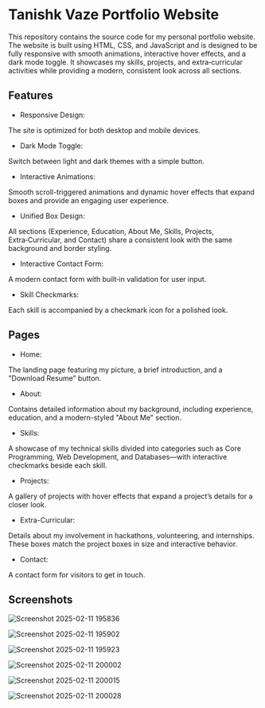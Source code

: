 # Tanishk Vaze Portfolio Website

This repository contains the source code for my personal portfolio website.
The website is built using HTML, CSS, and JavaScript and is designed to be fully responsive with smooth animations, interactive hover effects, and a dark mode toggle. 
It showcases my skills, projects, and extra‑curricular activities while providing a modern, consistent look across all sections.

## Features

- Responsive Design:
  
The site is optimized for both desktop and mobile devices.

- Dark Mode Toggle:
  
Switch between light and dark themes with a simple button.

- Interactive Animations:
  
Smooth scroll-triggered animations and dynamic hover effects that expand boxes and provide an engaging user experience.

- Unified Box Design:

All sections (Experience, Education, About Me, Skills, Projects, Extra‑Curricular, and Contact) share a consistent look with the same background and border styling.

- Interactive Contact Form:
  
A modern contact form with built‑in validation for user input.

- Skill Checkmarks:
  
Each skill is accompanied by a checkmark icon for a polished look.

## Pages

- Home:
  
The landing page featuring my picture, a brief introduction, and a "Download Resume" button.

- About:
  
Contains detailed information about my background, including experience, education, and a modern-styled "About Me" section.

- Skills:
  
A showcase of my technical skills divided into categories such as Core Programming, Web Development, and Databases—with interactive checkmarks beside each skill.

- Projects:
  
A gallery of projects with hover effects that expand a project’s details for a closer look.

- Extra-Curricular:
  
Details about my involvement in hackathons, volunteering, and internships. These boxes match the project boxes in size and interactive behavior.

- Contact:
  
A contact form for visitors to get in touch.

## Screenshots 

![Screenshot 2025-02-11 195836](https://github.com/user-attachments/assets/62c4092b-e120-4872-926d-f1d34ab5ccdc)

![Screenshot 2025-02-11 195902](https://github.com/user-attachments/assets/12459569-ed1a-4330-a226-32d06ca02efc)

![Screenshot 2025-02-11 195923](https://github.com/user-attachments/assets/759f03c8-1ec0-425b-af4d-8eccb89801c9)

![Screenshot 2025-02-11 200002](https://github.com/user-attachments/assets/27b87f5a-e994-4829-8cc3-408bc9f9a597)

![Screenshot 2025-02-11 200015](https://github.com/user-attachments/assets/16c5f6e6-241a-461f-a1ee-4770cfdbacd7)

![Screenshot 2025-02-11 200028](https://github.com/user-attachments/assets/3d4d36b2-b69f-49e9-b948-03b244a5326c)




